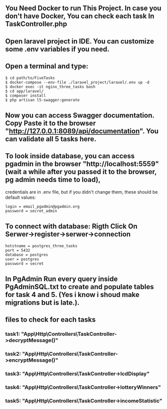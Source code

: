 ## You Need Docker to run This Project. In case you don't have Docker, You can check each task In TaskController.php
## Open laravel project in IDE. You can customize some .env variables if you need. 
## Open a terminal and type:  
```
$ cd path/to/FiveTasks
$ docker-compose --env-file ./laravel_project/laravel/.env up -d
$ docker exec -it nginx_three_tasks bash
$ cd app/laravel/
$ composer install
$ php artisan l5-swagger:generate
```
## Now you can access Swagger documentation. Copy Paste it to the browser "http://127.0.0.1:8089/api/documentation". You can validate all 5 tasks here.

## To look inside database, you can access pgadmin in the browser "http://localhost:5559" (wait a while after you passed it to the browser, pg admin needs time to load), 
credentials are in .env file, but if you didn't change them, these should be default values:
```
login = email_pgadmin@pgadmin.org
password = secret_admin
```	
## To connect with database: Rigth Click On Serwer->register->serwer->connection
```
hotstname = postgres_three_tasks
port = 5432
database = postgres
user = postgres
password = secret
```
## In PgAdmin Run every query inside PgAdminSQL.txt to create and populate tables for task 4 and 5. (Yes i know i shoud make migrations but is late.).

## files to check  for each tasks
### task1: "App\Http\Controllers\TaskController->decryptMessage()"
### task2: "App\Http\Controllers\TaskController->encryptMessage()"
### task3: "App\Http\Controllers\TaskController->lcdDisplay"
### task4: "App\Http\Controllers\TaskController->lotteryWinners"
### task5: "App\Http\Controllers\TaskController->incomeStatistic"
